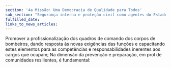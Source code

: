 ```yaml
---
section: '4a Missão: Uma Democracia de Qualidade para Todos'
sub_section: "Segurança interna e proteção civil como agentes do Estado de Direito"
fulfilled_date:
links_to_news_articles:
---
```


Promover a profissionalização dos quadros de comando dos corpos de bombeiros, dando resposta às novas exigências das funções e capacitando estes elementos para as competências e responsabilidades inerentes aos cargos que ocupam; Na dimensão da prevenção e preparação, em prol de comunidades resilientes, é fundamental: